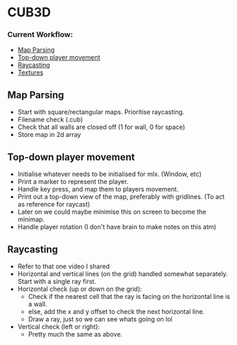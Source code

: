 # CUB3D 

### **Current Workflow:**
* [Map Parsing](#map-parsing)
* [Top-down player movement](#top-down-player-movement)
* [Raycasting](#raycasting)
* [Textures]()

## Map Parsing

* Start with square/rectangular maps. Prioritise raycasting.
* Filename check (.cub)
* Check that all walls are closed off (1 for wall, 0 for space)
* Store map in 2d array

## Top-down player movement

* Initialise whatever needs to be initialised for mlx. (Window, etc)
* Print a marker to represent the player.
* Handle key press, and map them to players movement.
* Print out a top-down view of the map, preferably with gridlines. (To act as reference for raycast)
* Later on we could maybe minimise this on screen to become the minimap.
* Handle player rotation (I don't have brain to make notes on this atm)

## Raycasting

* Refer to that one video I shared
* Horizontal and vertical lines (on the grid) handled somewhat separately. Start with a single ray first.
* Horizontal check (up or down on the grid):
	* Check if the nearest cell that the ray is facing on the horizontal line is a wall.
	* else, add the x and y offset to check the next horizontal line.
	* Draw a ray, just so we can see whats going on lol
* Vertical check (left or right):
	* Pretty much the same as above.